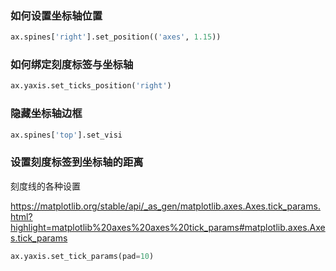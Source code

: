 ### 如何设置坐标轴位置

```python
ax.spines['right'].set_position(('axes', 1.15))
```

### 如何绑定刻度标签与坐标轴

```python
ax.yaxis.set_ticks_position('right')
```

### 隐藏坐标轴边框

```python
ax.spines['top'].set_visi
```

### 设置刻度标签到坐标轴的距离

刻度线的各种设置

https://matplotlib.org/stable/api/_as_gen/matplotlib.axes.Axes.tick_params.html?highlight=matplotlib%20axes%20axes%20tick_params#matplotlib.axes.Axes.tick_params

```python
ax.yaxis.set_tick_params(pad=10)
```


